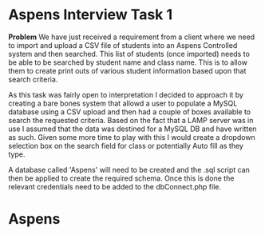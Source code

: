 Aspens Interview Task 1
===================

**Problem**
We have just received a requirement from a client where we need to import and upload a CSV file of students into an Aspens Controlled system and then searched. This list of students (once imported) needs to be able to be searched by student name and class name. This is to allow them to create print outs of various student information based upon that search criteria.


As this task was fairly open to interpretation I decided to approach it by creating a bare bones system that allowd a user to populate a MySQL database using a CSV upload and then had a couple of boxes available to search the requested criteria.
Based on the fact that a LAMP server was in use I assumed that the data was destined for a MySQL DB and have written as such.
Given some more time to play with this I would create a dropdown selection box on the search field for class or potentially Auto fill as they type.

A database called 'Aspens' will need to be created and the .sql script can then be applied to create the required schema.
Once this is done the relevant credentials need to be added to the dbConnect.php file.

# Aspens
